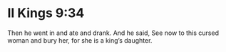 # II Kings 9:34

Then he went in and ate and drank. And he said, See now to this cursed woman and bury her, for she is a king’s daughter.
